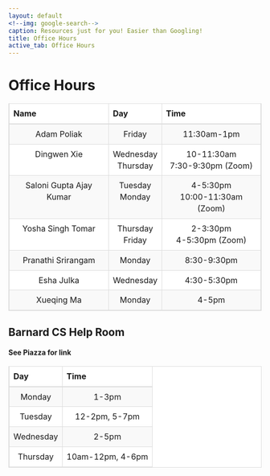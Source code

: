 ```yaml
---
layout: default
<!--img: google-search-->
caption: Resources just for you! Easier than Googling!
title: Office Hours
active_tab: Office Hours
---
```


 <style>

th {
    text-align: left
}

table > thead > tr > th, table > tbody > tr > th, table > tfoot > tr > th, table > thead > tr > td,
table > tbody > tr > td, table > tfoot > tr > td {
    padding: 8px;
    line-height: 1.42857143;
    vertical-align: top;
    border-top: 1px solid #ddd
}

table > thead > tr > th {
    vertical-align: bottom;
    border-bottom: 2px solid #ddd
}

table > caption + thead > tr:first-child > th, table > colgroup + thead > tr:first-child > th,
table > thead:first-child > tr:first-child > th, table > caption + thead > tr:first-child > td,
table > colgroup + thead > tr:first-child > td, table > thead:first-child > tr:first-child > td {
    border-top: 0
}

table > tbody + tbody {
    border-top: 2px solid #ddd
}

table {
    border: 1px solid #ddd;
    border-spacing: 0;
    border-collapse: collapse;
    background-color: #fff;
    width: 100%;
    max-width: 100%;
    margin-bottom: 20px
}

td, th {
    padding: 0
}

table > thead > tr > th, table > tbody > tr > th, table > tfoot > tr > th,
table > thead > tr > td, table > tbody > tr > td, table > tfoot > tr > td {
    border: 1px solid #ddd
}

table > thead > tr > th, table > thead > tr > td {
    border-bottom-width: 2px
}

table > tbody > tr:nth-child(odd) {
    background-color: #f9f9f9
}

</style>


# Office Hours

<table>
<thead>
<tr>
<th align="center">Name</th>
<th align="center">Day</th>
<th align="center">Time</th>
</tr>
</thead>
<tbody>
<tr align="center">
<td>Adam Poliak</td>
<td align="center">Friday</td>
<td>11:30am-1pm</td>
</tr>
<tr align="center">
<td align="center">Dingwen Xie</td>
<td align="center"> Wednesday <br> Thursday </td>
<td>10-11:30am <br> 7:30-9:30pm (Zoom) </td>
</tr>
<tr align="center">
<td align="center">Saloni Gupta Ajay Kumar</td>
<td align="center"> Tuesday <br> Monday </td>
<td>4-5:30pm <br> 10:00-11:30am (Zoom) </td>
</tr>
<tr align="center">
<td align="center">Yosha Singh Tomar</td>
<td align="center"> Thursday <br> Friday </td>
<td> 2-3:30pm <br> 4-5:30pm (Zoom) </td>
</tr>
<tr align="center">
<td align="center">Pranathi Srirangam</td>
<td align="center"> Monday </td>
<td>8:30-9:30pm </td>
</tr>
<tr align="center">
<td align="center">Esha Julka</td>
<td align="center"> Wednesday </td>
<td>4:30-5:30pm </td>
</tr>
<tr align="center">
<td align="center">Xueqing Ma</td>
<td align="center"> Monday </td>
<td>4-5pm </td>
</tr>
</tbody>
</table>

## Barnard CS Help Room

<h4>See Piazza for link</h4>

<table>
<thead>
<tr>
<th align="center">Day</th>
<th align="center">Time</th>
</tr>
</thead>
<tbody>
<tr align="center">
<td>Monday</td>
<td align="center">1-3pm</td>
</tr>
<tr align="center">
<td>Tuesday</td>
<td align="center">12-2pm, 5-7pm</td>
</tr>
<tr align="center">
<td>Wednesday</td>
<td align="center">2-5pm</td>
</tr>
<tr align="center">
<td>Thursday</td>
<td align="center">10am-12pm, 4-6pm</td>
</tr>
</tbody>
</table>


